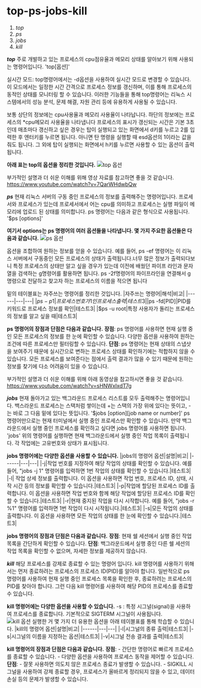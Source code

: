 # top-ps-jobs-kill

1. *top*
2. *ps*
3. *jobs*
4. *kill*



***top***
주로 개발하고 있는 프로세스의 cpu점유율과 메모리 상태를 알아보기 위해 사용되는 명령어입니다.
'top[옵션]'

실시간 모드: top명령어에서는 -d옵션을 사용하여 실시간 모드로 변경할 수 있습니다. 이 모드에서는 일정한 시간 간격으로 프로세스 정보를 갱신하며, 이를 통해 프로세스의 동적인 상태를 모니터링 할 수 있습니다. 이러한 기능들을 통해 top명령어는 리눅스 시스템에서의 성능 분석, 문제 해결, 자원 관리 등에 유용하게 사용될 수 있습니다.

보통 상단의 정보에는 cpu사용율과 메모리 사용율이 나타납니다.
하단의 정보에는 프로세스의 *cpu메모리 사용율을 나타냅니다
프로세스의 표시가 갱신되는 시간은 기본 3초인데 매초마다 갱신하고 싶은 경우는 탑이
실행되고 있는 화면에서 d키를 누르고 2를 입력한 후 엔터키를 누르면 됩니다. 아니면 탄 명령을 실행할 때 esd옵션의 1이라는 값을 줘도 됩니다. 그 외에 탑이 실행되는 화면에서 h키를 누르면 사용할 수 있는 옵션이 출력됩니다.

**아래 표는 top의 옵션을 정리한 것입니다.**
![top 옵션](https://github.com/Chayuyeon/top-ps-jobs-kill/assets/171216969/4d1e0b5b-35ae-4d8e-b78f-8e4af0bfd351)

부가적인 설명과 더 쉬운 이해를 위해 영상 자료를 참고하면 좋을 것 같습니다.
<https://www.youtube.com/watch?v=7QarWHdwbQw>




***ps***
현재 리눅스 서버의 구동 중인 프로세스의 정보를 출력해주는 명령어입니다.
프로세서와 프로세스가 있는데 프로세서에서 어는 cpu를 의미하고 프로세스는 실행 파일이 메모리에 업로드 된 상태를 의미합니다.
ps 명령어는 다음과 같은 형식으로 사용됩니다.
'$ps [options]'

**여기서 options는 ps 명령어의 여러 옵션들을 나타냅니다. 몇 가지 주요한 옵션들은 다음과 같습니다.**
![ps 옵션](https://github.com/Chayuyeon/top-ps-jobs-kill/assets/171216969/1db886a7-8c90-4bfe-9730-ff082af62b78)

옵션을 조합하여 원하는 정보를 얻을 수 있습니다. 예를 들어, ps -ef 명령어는 이 리눅스 서버에서 구동중인 모든 프로세스의 상태가 출력됩니다.너무 많은 정보가 출력되다보니 특정 프로세스의 상태만 알고 싶을 경우가 있는데 이전에 배웠던 파이프 라인과 문자열을 검색하는 g명령어를 활용하면 됩니다.
ps -2f명령어의 파이프라인을 연결해서 g명령으로 전달하고 찾고자 하는 프로세스의 이름을 적으면 됩니다

밑의 테이블표는 자주쓰는 명령어를 정리한 것입니다.
|자주쓰는 명령어|해석|비고|
|------|---|---|
|$ps -p 1|프로세스 번호가 1인 프로세스 출력|테스트3|
|$ps -fd[PID]|PID를 키워드로 프로세스 정보를 확인|테스트3|
|$ps -u root|특정 사용자가 돌리는 프로세스의 정보를 알고 싶을 때|테스트3|

**ps 명령어의 장점과 단점은 다음과 같습니다.**
**장점**: ps 명령어를 사용하면 현재 실행 중인 모든 프로세스의 정보를 한 눈에 확인할 수 있습니다.
다양한 옵션을 사용하여 원하는 조건에 따른 프로세스만 필터링할 수 있습니다.
**단점**: ps 명령어는 현재 상태의 스냅샷을 보여주기 때문에 실시간으로 변하는 프로세스 상태를 확인하기에는 적합하지 않을 수 있습니다.
모든 프로세스를 보여준다는 점에서 출력 결과가 많을 수 있기 때문에 원하는 정보를 찾기에 다소 어려움이 있을 수 있습니다.

부가적인 설명과 더 쉬운 이해를 위해 아래 동영상을 참고하시면 좋을 것 같습니다.
<https://www.youtube.com/watch?v=sHNWxIxdT7g>



***jobs***
현재 돌아가고 있는 백그라운드 프로세스 리스트를 모두 출력해주는 명령어입니다.
백스라운드 프로세스는 스택처럼 쌓이는데 +는 스택의 가장 위에 있다는 뜻이고,
-는 바로 그 다음 밑에 있다는 뜻입니다.
'$jobs [option][job name or number]'
ps 명령어만으로는 현재 터미널에서 실행 중인 프로세스만 확인할 수 있습니다. 만약 백그라운드에서 실행 중인 프로세스를 확인하고 싶다면 jobs 명령어를 사용하면 됩니다.
'jobs'
위의 명령어를 실행하면 현재 백그라운드에서 실행 중인 작업 목록이 출력됩니다. 각 작업에는 고유번호와 상태가 표시됩니다.

**jobs 명령어에는 다양한 옵션을 사용할 수 있습니다.**
|jobs의 명령어 옵션|설명|비고|
|------|---|---|
|-j|작업 번호를 지정하여 해당 작업의 상태를 확인할 수 있습니다. 예를 들어, "jobs -j 1" 명령어를 입력하면 1번 작업의 상태를 확인할 수 있습니다.|테스트3|
|-l| 작업 상세 정보를 출력합니다. 이 옵션을 사용하면 작업 번호, 프로세스 ID, 상태, 시작 시간 등의 정보를 확인할 수 있습니다.|테스트3|
|-p|작업에 할당된 프로세스 ID를 출력합니다. 이 옵션을 사용하면 작업 번호와 함께 해당 작업에 할당된 프로세스 ID를 확인할 수 있습니다.|테스트3|
|-r|현재 중지된 작업을 다시 시작합니다. 예를 들어, "jobs -r %1" 명령어를 입력하면 1번 작업이 다시 시작됩니다.|테스트3|
|-s|모든 작업의 상태를 출력합니다. 이 옵션을 사용하면 모든 작업의 상태를 한 눈에 확인할 수 있습니다.|테스트3|


**jobs 명령어의 장점과 단점은 다음과 같습니다.**
**장점**: 현재 쉘 세션에서 실행 중인 작업 목록을 간단하게 확인할 수 있습니다.
**단점**: 백그라운드에서 실행 중인 다른 쉘 세션의 작업 목록을 확인할 수 없으며, 자세한 정보를 제공하지 않습니다.




***kill***
해당 프로세스를 강제로 종료할 수 있는 명령어 입니다.
kill 명령어를 사용하기 위해서는 먼저 종료하려는 프로세스의 프로세스 ID(PID)를 알아야 합니다. 일반적으로 ps 명령어를 사용하여 현재 실행 중인 프로세스 목록을 확인한 후, 종료하려는 프로세스의 PID를 찾아야 합니다. 그런 다음 kill 명령어를 사용하여 해당 PID의 프로세스를 종료할 수 있습니다.

**kill 명령어에는 다양한 옵션을 사용할 수 있습니다.**
-s <signal>: 특정 시그널(signal)을 사용하여 프로세스를 종료합니다. 기본적으로 SIGTERM 시그널이 사용됩니다.
![kill 옵션 실행한 거](https://github.com/Chayuyeon/top-ps-jobs-kill/assets/171216969/f34e2109-4bcc-42a3-8d78-b63097517eee)
몇 가지 더 유용한 옵션을 아래 테이블표를 통해 학습할 수 있습니다.
|kill의 명령어 옵션|설명|비고|
|------|---|---|
|-l|시그널의 종류 출력|테스트3|
|-s|시그널의 이름을 지정하는 옵션|테스트3|
|-v|시그널 전송 결과를 출력|테스트3|


**kill 명령어의 장점과 단점은 다음과 같습니다.**
**장점**: - 간단한 명령어로 빠르게 프로세스를 종료할 수 있습니다. - 다양한 옵션을 사용하여 프로세스 동작을 제어할 수 있습니다.
**단점**: - 잘못 사용하면 의도치 않은 프로세스 종료가 발생할 수 있습니다. - SIGKILL 시그널을 사용하여 강제 종료할 경우, 프로세스가 올바르게 정리되지 않을 수 있고, 데이터 손실 등의 문제가 발생할 수 있습니다.
